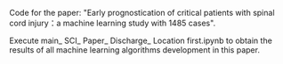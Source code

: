 Code for the paper: "Early prognostication of critical patients with spinal cord injury：a machine learning study with 1485 cases".

Execute main_ SCI_ Paper_ Discharge_ Location first.ipynb to obtain the results of all machine learning algorithms development in this paper.

